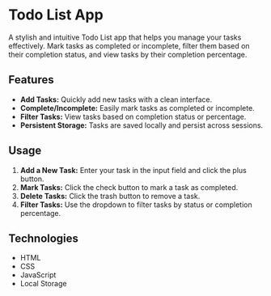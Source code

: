 # Todo List App

A stylish and intuitive Todo List app that helps you manage your tasks effectively. Mark tasks as completed or incomplete, filter them based on their completion status, and view tasks by their completion percentage.

## Features
- **Add Tasks:** Quickly add new tasks with a clean interface.
- **Complete/Incomplete:** Easily mark tasks as completed or incomplete.
- **Filter Tasks:** View tasks based on completion status or percentage.
- **Persistent Storage:** Tasks are saved locally and persist across sessions.

## Usage
1. **Add a New Task:** Enter your task in the input field and click the plus button.
2. **Mark Tasks:** Click the check button to mark a task as completed.
3. **Delete Tasks:** Click the trash button to remove a task.
4. **Filter Tasks:** Use the dropdown to filter tasks by status or completion percentage.

## Technologies
- HTML
- CSS
- JavaScript
- Local Storage